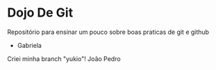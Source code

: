 # Dojo De Git
Repositório para ensinar um pouco sobre boas praticas de git e github

- Gabriela

Criei minha branch "yukio"!
João Pedro